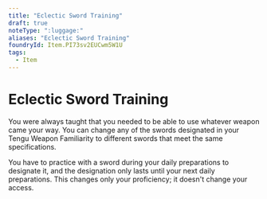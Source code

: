 ```yaml
---
title: "Eclectic Sword Training"
draft: true
noteType: ":luggage:"
aliases: "Eclectic Sword Training"
foundryId: Item.PI73sv2EUCwm5W1U
tags:
  - Item
---
```


# Eclectic Sword Training

You were always taught that you needed to be able to use whatever weapon came your way. You can change any of the swords designated in your Tengu Weapon Familiarity to different swords that meet the same specifications.

You have to practice with a sword during your daily preparations to designate it, and the designation only lasts until your next daily preparations. This changes only your proficiency; it doesn't change your access.
